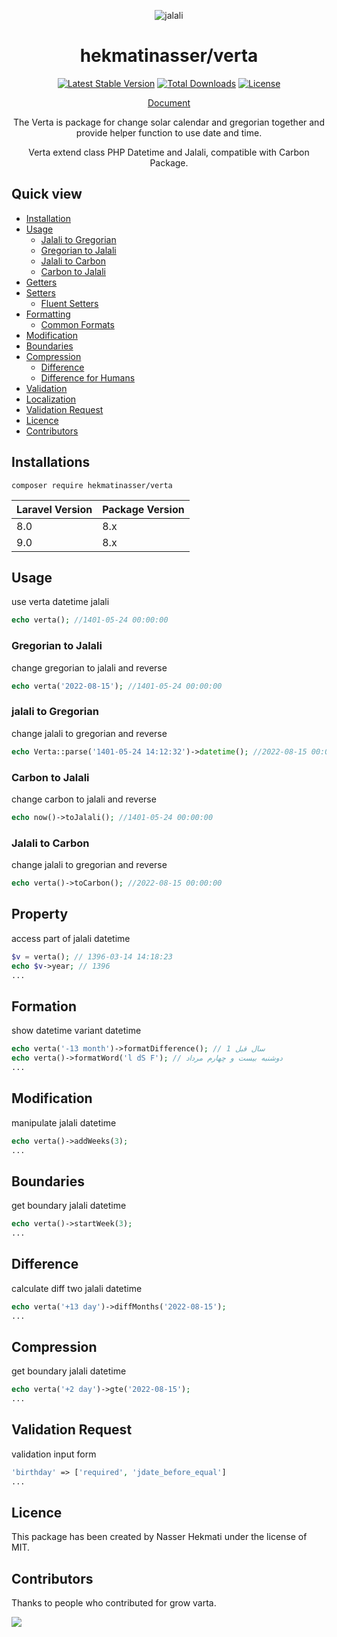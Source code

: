 <p align="center">
<img src="https://raw.githubusercontent.com/hekmatinasser/verta/master/logo.png" alt="jalali">
</p>
<h1 align="center">hekmatinasser/verta</h1>
<p align="center">
<a href="https://packagist.org/packages/hekmatinasser/verta"><img src="https://poser.pugx.org/hekmatinasser/verta/v/stable" alt="Latest Stable Version"></a>
<a href="https://packagist.org/packages/hekmatinasser/verta"><img src="https://poser.pugx.org/hekmatinasser/verta/downloads" alt="Total Downloads"></a>
<a href="https://packagist.org/packages/hekmatinasser/verta"><img src="https://poser.pugx.org/hekmatinasser/verta/license" alt="License"></a>
</p>

<p align="center">
<a href="https://hekmatinasser.github.io/verta">Document</a>
</p>

<p align="center">The Verta is package for change solar calendar and gregorian together and provide helper function to use date and time.</p>
<p align="center">Verta extend class PHP Datetime and Jalali, compatible with Carbon Package.</p>


## Quick view
     
- [Installation](#installation)
- [Usage](#usage)
    - [Jalali to Gregorian](#jalali-to-gregorian)
    - [Gregorian to Jalali](#gregorian-to-jalali)
    - [Jalali to Carbon](#jalali-to-carbon)
    - [Carbon to Jalali](#carbon-to-jalali)
- [Getters](#getters)
- [Setters](#setters)
  - [Fluent Setters](#fluent-setters)
- [Formatting](#formatting)
  - [Common Formats](#common-formats)
- [Modification](#modification)
- [Boundaries](#boundaries)
- [Compression](#compression)
  - [Difference](#difference)
  - [Difference for Humans](#difference-for-humans)
- [Validation](#validation)
- [Localization](#localization)
- [Validation Request](#validation-request)
- [Licence](#licence)
- [Contributors](#contributors)

## Installations

```shell
composer require hekmatinasser/verta
```

<table>
    <thead>
    <tr>
        <th>Laravel Version</th>
        <th>Package Version</th>
    </tr>
    </thead>
    <tbody>
    <tr>
        <td>8.0</td>
        <td>8.x</td>
    </tr>
    <tr>
        <td>9.0</td>
        <td>8.x</td>
    </tr>
    </tbody>
</table>

## Usage
<p>use verta datetime jalali</p>

```php
echo verta(); //1401-05-24 00:00:00
```

### Gregorian to Jalali
<p>change gregorian to jalali and reverse</p>

```php
echo verta('2022-08-15'); //1401-05-24 00:00:00
```

### jalali to Gregorian
<p>change jalali to gregorian and reverse</p>

```php
echo Verta::parse('1401-05-24 14:12:32')->datetime(); //2022-08-15 00:00:00
```

### Carbon to Jalali
<p>change carbon to jalali and reverse</p>

```php
echo now()->toJalali(); //1401-05-24 00:00:00
```

### Jalali to Carbon
<p>change jalali to gregorian and reverse</p>

```php
echo verta()->toCarbon(); //2022-08-15 00:00:00
```

<h2>Property</h2>
<p>access part of jalali datetime</p>

```php
$v = verta(); // 1396-03-14 14:18:23
echo $v->year; // 1396
...
```

<h2>Formation</h2>
<p>show datetime variant datetime</p>

```php
echo verta('-13 month')->formatDifference(); // 1 سال قبل
echo verta()->formatWord('l dS F'); // دوشنبه بیست و چهارم مرداد
...
```

<h2>Modification</h2>
<p>manipulate jalali datetime</p>

```php
echo verta()->addWeeks(3); 
...
```

<h2>Boundaries</h2>
<p>get boundary jalali datetime</p>

```php
echo verta()->startWeek(3); 
...
```

<h2>Difference</h2>
<p>calculate diff two jalali datetime</p>

```php
echo verta('+13 day')->diffMonths('2022-08-15'); 
...
```

<h2>Compression</h2>
<p>get boundary jalali datetime</p>

```php
echo verta('+2 day')->gte('2022-08-15'); 
...
```


<h2>Validation Request</h2>
<p>validation input form</p>

```php
'birthday' => ['required', 'jdate_before_equal']
...
```
## Licence

This package has been created by Nasser Hekmati under the license of MIT.

## Contributors
Thanks to people who contributed for grow varta.

<a href="https://github.com/hekmatinasser/verta/graphs/contributors"><img src="https://opencollective.com/verta/contributors.svg?button=false" /></a>
